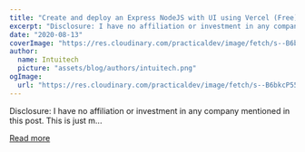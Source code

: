 ```yaml
---
title: "Create and deploy an Express NodeJS with UI using Vercel (Free)"
excerpt: "Disclosure: I have no affiliation or investment in any company mentioned in this post. This is just m..."
date: "2020-08-13"
coverImage: "https://res.cloudinary.com/practicaldev/image/fetch/s--B6bkcP55--/c_imagga_scale,f_auto,fl_progressive,h_420,q_auto,w_1000/https://images.unsplash.com/photo-1555963153-11ff60182d08%3Fixlib%3Drb-1.2.1%26ixid%3DeyJhcHBfaWQiOjEyMDd9%26auto%3Dformat%26fit%3Dcrop%26w%3D1024%26q%3D80"
author:
  name: Intuitech
  picture: "assets/blog/authors/intuitech.png"
ogImage:
  url: "https://res.cloudinary.com/practicaldev/image/fetch/s--B6bkcP55--/c_imagga_scale,f_auto,fl_progressive,h_420,q_auto,w_1000/https://images.unsplash.com/photo-1555963153-11ff60182d08%3Fixlib%3Drb-1.2.1%26ixid%3DeyJhcHBfaWQiOjEyMDd9%26auto%3Dformat%26fit%3Dcrop%26w%3D1024%26q%3D80"
---
```


Disclosure: I have no affiliation or investment in any company mentioned in this post. This is just m...

[Read more](https://dev.to/ngduc/create-and-deploy-an-express-nodejs-app-using-vercel-free-1gnn)
